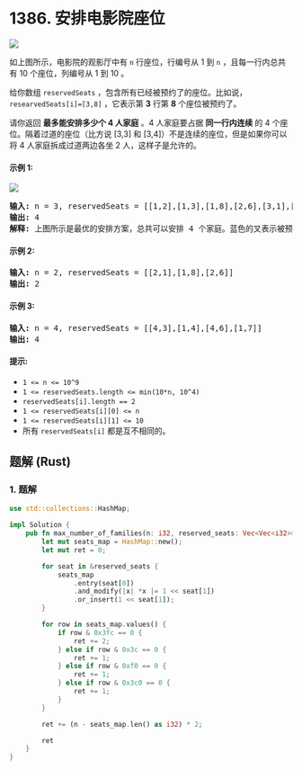 # 1386. 安排电影院座位
![](https://assets.leetcode.com/uploads/2020/02/14/cinema_seats_1.png)

如上图所示，电影院的观影厅中有 `n` 行座位，行编号从 1 到 `n` ，且每一行内总共有 10 个座位，列编号从 1 到 10 。

给你数组 `reservedSeats` ，包含所有已经被预约了的座位。比如说，`researvedSeats[i]=[3,8]` ，它表示第 **3** 行第 **8** 个座位被预约了。

请你返回 **最多能安排多少个 4 人家庭** 。4 人家庭要占据 **同一行内连续** 的 4 个座位。隔着过道的座位（比方说 [3,3] 和 [3,4]）不是连续的座位，但是如果你可以将 4 人家庭拆成过道两边各坐 2 人，这样子是允许的。

#### 示例 1:
![](https://assets.leetcode.com/uploads/2020/02/14/cinema_seats_3.png)
<pre>
<strong>输入:</strong> n = 3, reservedSeats = [[1,2],[1,3],[1,8],[2,6],[3,1],[3,10]]
<strong>输出:</strong> 4
<strong>解释:</strong> 上图所示是最优的安排方案，总共可以安排 4 个家庭。蓝色的叉表示被预约的座位，橙色的连续座位表示一个 4 人家庭。
</pre>

#### 示例 2:
<pre>
<strong>输入:</strong> n = 2, reservedSeats = [[2,1],[1,8],[2,6]]
<strong>输出:</strong> 2
</pre>

#### 示例 3:
<pre>
<strong>输入:</strong> n = 4, reservedSeats = [[4,3],[1,4],[4,6],[1,7]]
<strong>输出:</strong> 4
</pre>

#### 提示:
* `1 <= n <= 10^9`
* `1 <= reservedSeats.length <= min(10*n, 10^4)`
* `reservedSeats[i].length == 2`
* `1 <= reservedSeats[i][0] <= n`
* `1 <= reservedSeats[i][1] <= 10`
* 所有 `reservedSeats[i]` 都是互不相同的。

## 题解 (Rust)

### 1. 题解
```Rust
use std::collections::HashMap;

impl Solution {
    pub fn max_number_of_families(n: i32, reserved_seats: Vec<Vec<i32>>) -> i32 {
        let mut seats_map = HashMap::new();
        let mut ret = 0;

        for seat in &reserved_seats {
            seats_map
                .entry(seat[0])
                .and_modify(|x| *x |= 1 << seat[1])
                .or_insert(1 << seat[1]);
        }

        for row in seats_map.values() {
            if row & 0x3fc == 0 {
                ret += 2;
            } else if row & 0x3c == 0 {
                ret += 1;
            } else if row & 0xf0 == 0 {
                ret += 1;
            } else if row & 0x3c0 == 0 {
                ret += 1;
            }
        }

        ret += (n - seats_map.len() as i32) * 2;

        ret
    }
}
```
